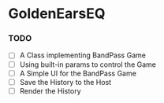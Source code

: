 # GoldenEarsEQ

### TODO

* [ ] A Class implementing BandPass Game
* [ ] Using built-in params to control the Game
* [ ] A Simple UI for the BandPass Game
* [ ] Save the History to the Host
* [ ] Render the History
